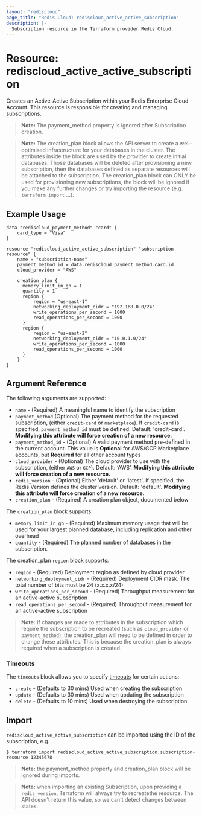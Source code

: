 ```yaml
---
layout: "rediscloud"
page_title: "Redis Cloud: rediscloud_active_active_subscription"
description: |-
  Subscription resource in the Terraform provider Redis Cloud.
---
```


# Resource: rediscloud_active_active_subscription

Creates an Active-Active Subscription within your Redis Enterprise Cloud Account.
This resource is responsible for creating and managing subscriptions.

> **Note:** The payment_method property is ignored after Subscription creation.

> **Note:** The creation_plan block allows the API server to create a well-optimised infrastructure for your databases in the cluster.
The attributes inside the block are used by the provider to create initial 
databases. Those databases will be deleted after provisioning a new 
subscription, then the databases defined as separate resources will be attached to 
the subscription. The creation_plan block can ONLY be used for provisioning new 
subscriptions, the block will be ignored if you make any further changes or try importing the resource (e.g. `terraform import` ...).  

## Example Usage

```hcl
data "rediscloud_payment_method" "card" {
	card_type = "Visa"
}
  
resource "rediscloud_active_active_subscription" "subscription-resource" {
	name = "subscription-name"
	payment_method_id = data.rediscloud_payment_method.card.id
	cloud_provider = "AWS"
   
	creation_plan {
	  memory_limit_in_gb = 1
	  quantity = 1
	  region {
		  region = "us-east-1"
		  networking_deployment_cidr = "192.168.0.0/24"
		  write_operations_per_second = 1000
		  read_operations_per_second = 1000
	  }
	  region {
		  region = "us-east-2"
		  networking_deployment_cidr = "10.0.1.0/24"
		  write_operations_per_second = 1000
		  read_operations_per_second = 1000
	  }
	}
}
```

## Argument Reference

The following arguments are supported:

* `name` - (Required) A meaningful name to identify the subscription
* `payment_method` (Optional) The payment method for the requested subscription, (either `credit-card` or `marketplace`). If `credit-card` is specified, `payment_method_id` must be defined. Default: 'credit-card'. **Modifying this attribute will force creation of a new resource.**
* `payment_method_id` - (Optional) A valid payment method pre-defined in the current account. This value is __Optional__ for AWS/GCP Marketplace accounts, but __Required__ for all other account types 
* `cloud_provider` - (Optional) The cloud provider to use with the subscription, (either `AWS` or `GCP`). Default: ‘AWS’. **Modifying this attribute will force creation of a new resource.**
* `redis_version` - (Optional) Either 'default' or 'latest'. If specified, the Redis Version defines the cluster version. Default: 'default'. **Modifying this attribute will force creation of a new resource.**
* `creation_plan` - (Required) A creation plan object, documented below

The `creation_plan` block supports:

* `memory_limit_in_gb` - (Required) Maximum memory usage that will be used for your largest planned database, including replication and other overhead
* `quantity` - (Required) The planned number of databases in the subscription.

The creation_plan `region` block supports:

* `region` - (Required) Deployment region as defined by cloud provider
* `networking_deployment_cidr` - (Required) Deployment CIDR mask. The total number of bits must be 24 (x.x.x.x/24)
* `write_operations_per_second` - (Required) Throughput measurement for an active-active subscription
* `read_operations_per_second` - (Required) Throughput measurement for an active-active subscription

> **Note:** If changes are made to attributes in the subscription which require the subscription to be recreated (such as `cloud_provider` or `payment_method`), the creation_plan will need to be defined in order to change these attributes. This is because the creation_plan is always required when a subscription is created.


### Timeouts

The `timeouts` block allows you to specify [timeouts](https://www.terraform.io/docs/configuration/resources.html#timeouts) for certain actions:

* `create` - (Defaults to 30 mins) Used when creating the subscription
* `update` - (Defaults to 30 mins) Used when updating the subscription
* `delete` - (Defaults to 10 mins) Used when destroying the subscription

## Import

`rediscloud_active_active_subscription` can be imported using the ID of the subscription, e.g.

```
$ terraform import rediscloud_active_active_subscription.subscription-resource 12345678
```

> **Note:** the payment_method property and creation_plan block will be ignored during imports.

> **Note:** when importing an existing Subscription, upon providing a `redis_version`, Terraform will always try to
recreatethe resource. The API doesn't return this value, so we can't detect changes between states.


